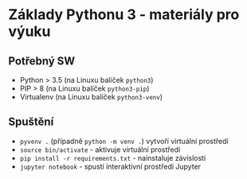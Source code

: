 # Základy Pythonu 3 - materiály pro výuku

## Potřebný SW

- Python > 3.5 (na Linuxu balíček `python3`)
- PIP > 8 (na Linuxu balíček `python3-pip`)
- Virtualenv (na Linuxu balíček `python3-venv`)

## Spuštění

- `pyvenv .` (případně `python -m venv .`) vytvoří virtuální prostředí
- `source bin/activate` - aktivuje virtuální prostředí
- `pip install -r requirements.txt` - nainstaluje závislosti
- `jupyter notebook` - spustí interaktivní prostředí Jupyter
